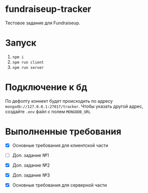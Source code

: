 # fundraiseup-tracker

Тестовое задание для Fundraiseup.

# Запуск
1. ```npm i```
2. ```npm run client```
3. ```npm run server```

# Подключение к бд

По дефолту коннект будет происходить по адресу ```mongodb://127.0.0.1:27017/tracker```. Чтобы указать другой адрес, создайте ```.env``` файл с полем ```MONGODB_URL```

# Выполненные требования
- [x] Основные требования для клиентской части
- [ ] Доп. задание №1
- [x] Доп. задание №2
- [x] Доп. задание №3
- [x] Основные требования для серверной части

